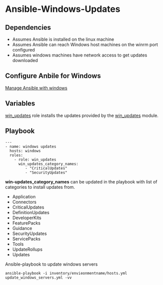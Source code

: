 # Ansible-Windows-Updates

## Dependencies
* Assumes Ansible is installed on the linux machine
* Assumes Ansible can reach Windows host machines on the winrm port configured
* Assumes windows machines have network access to get updates downloaded

## Configure Anbile for Windows 
[Manage Ansible with windows](https://github.com/vinod-reddy/ansible-Windows-Updates/wiki/Manage-Windows-with-Ansble---Configuration)

## Variables
[win_updates](https://github.com/vinod-reddy/ansible-Windows-Updates/tree/master/roles/win_updates) role installs the updates provided by the [win_updates](http://docs.ansible.com/ansible/latest/win_updates_module.html) module. 

## Playbook
```
---
- name: windows updates
  hosts: windows
  roles:
    - role: win_updates
      win_updates_category_names:
         - "CriticalUpdates"
         - "SecurityUpdates"
```
**win-updates_category_names**  can be updated in the playbook with list of categories to install updates from. 
* Application
* Connectors
* CriticalUpdates
* DefinitionUpdates
* DeveloperKits
* FeaturePacks
* Guidance
* SecurityUpdates
* ServicePacks
* Tools
* UpdateRollups
* Updates

Ansible-playbook to update windows servers

```
ansible-playbook -i inventory/envieonmentname/hosts.yml update_windows_servers.yml -vv
```
